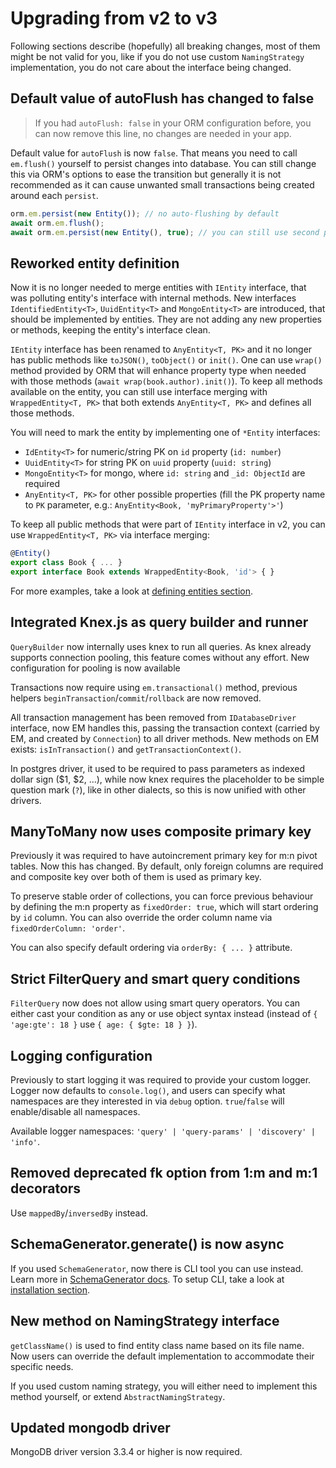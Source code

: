 ---
---

# Upgrading from v2 to v3

Following sections describe (hopefully) all breaking changes, most of them might be not valid 
for you, like if you do not use custom `NamingStrategy` implementation, you do not care about
the interface being changed.

## Default value of autoFlush has changed to false

> If you had `autoFlush: false` in your ORM configuration before, you can now remove 
> this line, no changes are needed in your app. 

Default value for `autoFlush` is now `false`. That means you need to call 
`em.flush()` yourself to persist changes into database. You can still change this via ORM's
options to ease the transition but generally it is not recommended as it can cause unwanted
small transactions being created around each `persist`. 

```typescript
orm.em.persist(new Entity()); // no auto-flushing by default
await orm.em.flush();
await orm.em.persist(new Entity(), true); // you can still use second parameter to auto-flush
```

## Reworked entity definition

Now it is no longer needed to merge entities with `IEntity` interface, that was polluting entity's 
interface with internal methods. New interfaces `IdentifiedEntity<T>`, `UuidEntity<T>` and `MongoEntity<T>` 
are introduced, that should be implemented by entities. They are not adding any new properties or methods, 
keeping the entity's interface clean.

`IEntity` interface has been renamed to `AnyEntity<T, PK>` and it no longer has public methods 
like `toJSON()`, `toObject()` or `init()`. One can use `wrap()` method provided by ORM that
will enhance property type when needed with those methods (`await wrap(book.author).init()`). 
To keep all methods available on the entity, you can still use interface merging with 
`WrappedEntity<T, PK>` that both extends `AnyEntity<T, PK>` and defines all those methods.

You will need to mark the entity by implementing one of `*Entity` interfaces:

- `IdEntity<T>` for numeric/string PK on `id` property (`id: number`)
- `UuidEntity<T>` for string PK on `uuid` property (`uuid: string`)
- `MongoEntity<T>` for mongo, where `id: string` and `_id: ObjectId` are required
- `AnyEntity<T, PK>` for other possible properties (fill the PK property name to `PK` 
parameter, e.g.: `AnyEntity<Book, 'myPrimaryProperty'>'`)

To keep all public methods that were part of `IEntity` interface in v2, you can use 
`WrappedEntity<T, PK>` via interface merging:

```typescript
@Entity()
export class Book { ... }
export interface Book extends WrappedEntity<Book, 'id'> { }
```

For more examples, take a look at [defining entities section](defining-entities.md).

## Integrated Knex.js as query builder and runner

`QueryBuilder` now internally uses knex to run all queries. As knex already supports connection 
pooling, this feature comes without any effort. New configuration for pooling is now available

Transactions now require using `em.transactional()` method, previous helpers 
`beginTransaction`/`commit`/`rollback` are now removed.

All transaction management has been removed from `IDatabaseDriver` interface, now EM handles 
this, passing the transaction context (carried by EM, and created by `Connection`) to all 
driver methods. New methods on EM exists: `isInTransaction()` and `getTransactionContext()`.

In postgres driver, it used to be required to pass parameters as indexed dollar sign 
($1, $2, ...), while now knex requires the placeholder to be simple question mark (`?`), 
like in other dialects, so this is now unified with other drivers.

## ManyToMany now uses composite primary key

Previously it was required to have autoincrement primary key for m:n pivot tables. Now this 
has changed. By default, only foreign columns are required and composite key over both of them
is used as primary key.

To preserve stable order of collections, you can force previous behaviour by defining the 
m:n property as `fixedOrder: true`, which will start ordering by `id` column. You can also 
override the order column name via `fixedOrderColumn: 'order'`. 

You can also specify default ordering via `orderBy: { ... }` attribute.

## Strict FilterQuery and smart query conditions

`FilterQuery` now does not allow using smart query operators. You can either cast your condition 
as any or use object syntax instead (instead of `{ 'age:gte': 18 }` use `{ age: { $gte: 18 } }`).

## Logging configuration

Previously to start logging it was required to provide your custom logger. Logger now defaults 
to `console.log()`, and users can specify what namespaces are they interested in via `debug` 
option. `true`/`false` will enable/disable all namespaces.

Available logger namespaces: `'query' | 'query-params' | 'discovery' | 'info'`.

## Removed deprecated fk option from 1:m and m:1 decorators 

Use `mappedBy`/`inversedBy` instead.

## SchemaGenerator.generate() is now async

If you used `SchemaGenerator`, now there is CLI tool you can use instead. Learn more 
in [SchemaGenerator docs](schema-generator.md). To setup CLI, take a look at 
[installation section](installation.md).

## New method on NamingStrategy interface

`getClassName()` is used to find entity class name based on its file name. Now users can 
override the default implementation to accommodate their specific needs.

If you used custom naming strategy, you will either need to implement this method yourself, 
or extend `AbstractNamingStrategy`.

## Updated mongodb driver

MongoDB driver version 3.3.4 or higher is now required.
